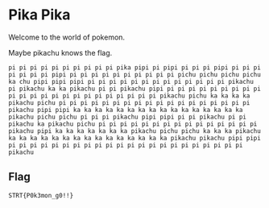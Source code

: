 # Pika Pika

Welcome to the world of pokemon.

Maybe pikachu knows the flag.

`pi pi pi pi pi pi pi pi pi pi pika pipi pi pipi pi pi pi pipi pi pi pi pi pi pi pi pipi pi pi pi pi pi pi pi pi pi pi pichu pichu pichu pichu ka chu pipi pipi pipi pi pi pi pi pi pi pi pi pi pi pi pi pi pikachu pi pikachu ka ka pikachu pi pi pikachu pipi pi pi pi pi pi pi pi pi pi pi pi pi pi pi pi pi pi pi pi pi pi pi pi pikachu pichu ka ka ka ka pikachu pichu pi pi pi pi pi pi pi pi pi pi pi pi pi pi pi pi pi pi pikachu pipi pipi ka ka ka ka ka ka ka ka ka ka ka ka ka ka ka ka pikachu pichu pichu pi pi pi pikachu pipi pipi pi pi pikachu pi pi pikachu ka pikachu pichu pi pi pi pi pi pi pi pi pi pi pi pi pi pi pi pikachu pipi ka ka ka ka ka ka ka pikachu pichu pichu ka ka ka pikachu ka ka ka ka ka ka ka ka ka ka ka ka ka ka ka pikachu pikachu pipi pipi pi pi pi pi pi pi pi pi pi pi pi pi pi pi pi pi pi pi pi pi pi pi pikachu` 

## Flag

`STRT{P0k3mon_g0!!}`
